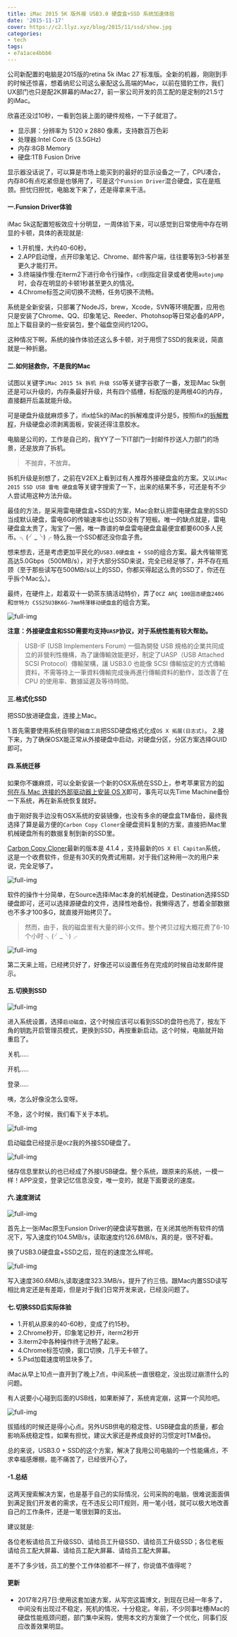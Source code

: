 ```yaml
---
title: iMac 2015 5K 版外接 USB3.0 硬盘盒+SSD 系统加速体验
date: '2015-11-17'
cover: https://c2.llyz.xyz/blog/2015/11/ssd/show.jpg
categories:
- tech
tags:
- e7a1ace4bbb6
---
```


公司新配置的电脑是2015版的retina 5k iMac 27\`标准版。全新的机器，刚刚到手的时候还惊喜，想着纳尼公司这么豪配这么高端的Mac，以前在猎豹工作，我们UX部门也只是配2K屏幕的iMac27，前一家公司开发的员工配的是定制的21.5寸的iMac。

欣喜还没过10秒，一看到包装上面的硬件规格，一下子就泪了。

- 显示屏：分辨率为 5120 x 2880 像素，支持数百万色彩
- 处理器:Intel Core i5 (3.5GHz)
- 内存:8GB Memory
- 硬盘:1TB Fusion Drive

显示器没话说了，可以算是市场上能买到的最好的显示设备之一了，CPU凑合，内存8G有点吃紧但是也够用了，可是这个`Funsion Driver`混合硬盘，实在是瓶颈。担忧归担忧，电脑发下来了，还是得拿来干活。

#### 一.Funsion Driver体验

iMac 5k这配置短板效应十分明显，一周体验下来，可以感觉到日常使用中存在明显的卡顿，具体的表现就是:

- 1.开机慢，大约40-60秒。
- 2.APP启动慢，点开印象笔记、Chrome、邮件客户端，往往要等到3-5秒甚至更久才能打开。
- 3.终端操作慢:在iterm2下进行命令行操作，`cd`到指定目录或者使用`autojump`时，会存在明显的卡顿1秒甚至更久的情况。
- 4.Chrome标签之间切换不流畅，任务切换不流畅。

系统是全新安装，只部署了NodeJS，brew，Xcode，SVN等环境配置，应用也只是安装了Chrome、QQ、印象笔记、Reeder、Photohsop等日常必备的APP，加上下载目录的一些安装包，整个磁盘空间约120G。

这种情况下啊，系统的操作体验还这么多卡顿，对于用惯了SSD的我来说，简直就是一种折磨。

#### 二.如何拯救你，不是我的Mac

试图以关键字`iMac 2015 5k 拆机 升级 SSD`等关键字谷歌了一番，发现iMac 5k倒还是可以升级的，内存条最好升级，共有四个插槽，标配版的是两根4G的内存，直接翻开后盖就能升级。

可是硬盘升级就麻烦多了，ifix给5k的iMac的拆解难度评分是5，按照ifix的[拆解教程](https://www.ifixit.com/Guide/iMac+Intel+27-Inch+Retina+5K+Display+Hard+Drive+Replacement/30522)，升级硬盘必须剥离面板，安装还得注意胶水。

电脑是公司的，工作是自己的，我YY了一下IT部门一封邮件抄送人力部门的场景，还是放弃了拆机。

> 不抛弃，不放弃。

拆机升级是别想了，之前在V2EX上看到过有人推荐外接硬盘盒的方案。又以`iMac 2015 SSD USB 雷电 硬盘盒`等关键字搜索了一下，出来的结果不多，可还是有不少人尝试用这种方法升级。

最佳的方法，是采用雷电硬盘盒+SSD的方案，Mac会默认把雷电硬盘盒里的SSD当成默认硬盘，雷电6G的传输速率也让SSD没有了短板。唯一的缺点就是，雷电硬盘盒太贵了，淘宝了一圈，唯一靠谱的单盘雷电硬盘盒最便宜都要600多人民币。╮(╯\_╰)╭ 特么我一个SSD都还没你盒子贵。

想来想去，还是考虑更加平民化的`USB3.0硬盘盒 + SSD`的组合方案。最大传输带宽高达5.0Gbps（500MB/s），对于大部分SSD来说，完全已经足够了，并不存在瓶颈（至于那些读写在500MB/s以上的SSD，你都买得起这么贵的SSD了，你还在乎拆个Mac么）。

最终，在硬件上，趁着双十一奶茶东搞活动特价，弄了`OCZ ARÇ 100固态硬盘240G`和`世特力 CSS25U3BK6G-7mm特薄移动硬盘盒`的组合方案。

![full-img ](https://c2.llyz.xyz/blog/2015/11/ssd/show.jpg)

**注意：外接硬盘盒和SSD需要均支持`UASP`协议，对于系统性能有较大帮助。**

> USB-IF (USB Implementers Forum) 一個為開發 USB 規格的企業共同成立的非營利性機構，為了讓傳輸效能更好，制定了UASP（USB Attached SCSI Protocol）傳輸架構，讓 USB3.0 也能像 SCSI 傳輸協定的方式傳輸資料，不需等待上一筆資料傳輸完成後再進行傳輸資料的動作，並改善了在 CPU 的使用率、數據延遲及等待時間。

#### 三.格式化SSD

把SSD放进硬盘盒，连接上Mac。

1.首先需要使用系统自带的`磁盘工具`把SSD硬盘格式化成`OS X 拓展(日志式)`。 2.接下来，为了确保OSX能正常从外接硬盘中启动，对硬盘分区，分区方案选择GUID即可。

#### 四.系统迁移

如果你不嫌麻烦，可以全新安装一个新的OSX系统在SSD上，参考苹果官方的[如何在与 Mac 连接的外部驱动器上安装 OS X](https://support.apple.com/zh-cn/HT202796)即可，事先可以先Time Machine备份一下系统，再在新系统恢复就好。

由于刚好我手边没有OSX系统的安装镜像，也没有多余的硬盘盒TM备份，最终我选择了算是最方便的`Carbon Copy Cloner`全硬盘资料复制的方案，直接把iMac里机械硬盘所有的数据复制到新的SSD里。

[Carbon Copy Cloner](https://bombich.com/)最新的版本是 4.1.4 ，支持最新的`OS X El Capitan`系统，这是一个收费软件，但是有30天的免费试用期，对于我们这种用一次的用户来说，完全足够了。

![full-img ](https://c2.llyz.xyz/blog/2015/11/ssd/clone.png)

软件的操作十分简单，在Source选择iMac本身的机械硬盘，Destination选择SSD硬盘即可，还可以选择源硬盘的文件，选择性地备份，我懒得选了，想着全部数据也不多才100多G，就直接开始拷贝了。

> 然而，由于，我的磁盘里有大量的碎小文件。整个拷贝过程大概花费了6-10个小时 ╮(╯\_╰)╭

![full-img ](https://c2.llyz.xyz/blog/2015/11/ssd/finish.png)

第二天来上班，已经拷贝好了，好像还可以设置任务在完成的时候自动发邮件提示。

#### 五.切换到SSD

![full-img ](https://c2.llyz.xyz/blog/2015/11/ssd/start.png)

进入系统设置，选择`启动磁盘`，这个时候应该可以看到SSD的盘符也亮了，按左下角的钥匙开启管理员模式，更换到SSD，再按重新启动。这个时候，电脑就开始重启了。

关机.....

开机.....

登录.....

咦，怎么好像没怎么变呀。

不急，这个时候，我们看下关于本机。

![full-img ](https://c2.llyz.xyz/blog/2015/11/ssd/sys1.png)

启动磁盘已经提示是`OCZ`我的外接SSD硬盘了。

![full-img ](https://c2.llyz.xyz/blog/2015/11/ssd/sys2.png)

储存信息里默认的也已经成了外接USB硬盘。整个系统，跟原来的系统，一模一样！APP没变，登录记忆信息没变，唯一变的，就是下面要说的速度。

#### 六.速度测试

![full-img ](https://c2.llyz.xyz/blog/2015/11/ssd/hd-spped.png)

首先上一张iMac原生Funsion Driver的硬盘读写数据，在关闭其他所有软件的情况下，写入速度约104.5MB/s，读取速度约126.6MB/s，真的是，很不好看。

换了USB3.0硬盘盒+SSD之后，现在的速度怎么样呢。

![full-img ](https://c2.llyz.xyz/blog/2015/11/ssd/ssd-spped.png)

写入速度360.6MB/s,读取速度323.3MB/s，提升了约三倍。跟Mac内置SSD读写相比肯定还是有差距，但是对于我们日常开发来说，已经没问题了。

#### 七.切换SSD后实际体验

- 1.开机从原来的40-60秒，变成了约15秒。
- 2.Chrome秒开，印象笔记秒开，iterm2秒开
- 3.iterm2中各种操作终于流畅了起来。
- 4.Chrome标签切换，窗口切换，几乎无卡顿了。
- 5.Psd加载速度明显块多了。

iMac从早上10点一直开到了晚上7点，中间系统一直很稳定，没出现过崩溃什么的问题。

有人说要小心碰到后面的USB线，如果断掉了，系统肯定崩，这算一个风险吧。

![full-img ](https://c2.llyz.xyz/blog/2015/11/ssd/usb.jpg)

拔插线的时候还是得小心点。另外USB供电的稳定性、USB硬盘盒的质量，都会影响系统稳定性，如果有担忧，建议大家还是养成良好的习惯定时TM备份。

总的来说，USB3.0 + SSD的这个方案，解决了我用公司电脑的一个性能痛点，不求幸福感爆棚，能不痛苦了，已经很开心了。

#### \-1.总结

这两天搜索解决方案，也是基于自己的实际情况，公司采购的电脑，很难说面面俱到满足我们开发者的需求，在不违反公司IT规则，用一笔小钱，就可以极大地改善自己的工作条件，还是一笔很划算的支出。

建议就是:

各位老板请给员工升级SSD、请给员工升级SSD、请给员工升级SSD；各位老板请给员工配大屏幕、请给员工配大屏幕、请给员工配大屏幕。

差不了多少钱，员工的整个工作体验都不一样了，你说值不值得呢？

#### 更新

- 2017年2月7日:使用这套加速方案，从写完这篇博文，到现在已经一年多了，中间没有出现过不稳定，死机的情况，十分稳定。年前，不少同事吐槽iMac的硬盘性能瓶颈问题，部门集中采购，使用本文的方案做了一个优化，同事们反应改善效果明显。
